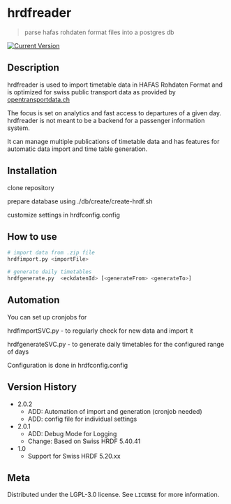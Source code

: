 # hrdfreader

> parse hafas rohdaten format files into a postgres db

[![Current Version](https://img.shields.io/badge/version-2.0.2-green.svg)](https://github.com/BERNMOBIL/hrdfreader)

## Description

hrdfreader is used to import timetable data in HAFAS Rohdaten Format and is optimized for swiss public transport data as provided by [opentransportdata.ch](https://www.opentransportdata.ch)

The focus is set on analytics and fast access to departures of a given day. hrdfreader is not meant to be a backend for a passenger information system.

It can manage multiple publications of timetable data and has features for automatic data import and time table generation.

## Installation

clone repository

prepare database using ./db/create/create-hrdf.sh

customize settings in hrdfconfig.config

## How to use

```bash
# import data from .zip file
hrdfimport.py <importFile>

# generate daily timetables
hrdfgenerate.py  <eckdatenId> [<generateFrom> <generateTo>]
```

## Automation

You can set up cronjobs for

hrdfimportSVC.py - to regularly check for new data and import it

hrdfgenerateSVC.py - to generate daily timetables for the configured range of days

Configuration is done in hrdfconfig.config


## Version History

* 2.0.2
    * ADD: Automation of import and generation (cronjob needed)
    * ADD: config file for individual settings
* 2.0.1
    * ADD: Debug Mode for Logging
    * Change: Based on Swiss HRDF 5.40.41
* 1.0
    * Support for Swiss HRDF 5.20.xx 


## Meta

Distributed under the LGPL-3.0 license. See ``LICENSE`` for more information.
